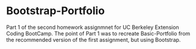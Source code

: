 # Bootstrap-Portfolio

Part 1 of the second homework assignmnet for UC Berkeley Extension Coding BootCamp. The point of Part 1 was to recreate Basic-Portfolio from the recommended version of the first assignment, but using Bootstrap.